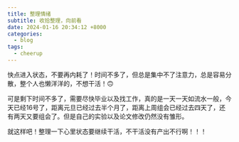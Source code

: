 ```yaml
---
title: 整理情绪
subtitle: 收拾整理，向前看
date: 2024-01-16 20:34:12 +8000
categories:
  - blog
tags:
  - cheerup
---
```


快点进入状态，不要再内耗了！时间不多了，但总是集中不了注意力，总是容易分散，整个人也懒洋洋的，不想干活！🙃

可是剩下时间不多了，需要尽快毕业以及找工作，真的是一天一天如流水一般，今天已经16号了，距离元旦已经过去半个月了，距离上周组会已经过去四天了，还有两天又要组会了。但是自己的实验以及论文修改仍然没有雏形。

就这样吧！整理一下心里状态要继续干活，不干活没有产出不行啊！！！